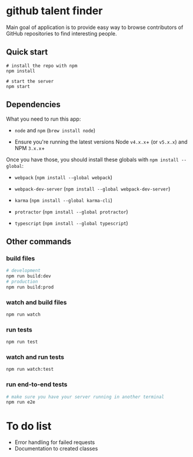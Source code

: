 # github talent finder

Main goal of application  is to provide easy way to browse contributors of  GitHub repositories to find interesting people.


## Quick start

```shell
# install the repo with npm
npm install

# start the server
npm start
```


## Dependencies
What you need to run this app:
* `node` and `npm` (`brew install node`)

* Ensure you're running the latest versions Node `v4.x.x`+ (or `v5.x.x`) and NPM `3.x.x`+


Once you have those, you should install these globals with `npm install --global`:
* `webpack` (`npm install --global webpack`)

* `webpack-dev-server` (`npm install --global webpack-dev-server`)

* `karma` (`npm install --global karma-cli`)

* `protractor` (`npm install --global protractor`)

* `typescript` (`npm install --global typescript`)



## Other commands

### build files
```bash
# development
npm run build:dev
# production
npm run build:prod
```


### watch and build files
```bash
npm run watch
```

### run tests
```bash
npm run test
```

### watch and run tests
```bash
npm run watch:test
```

### run end-to-end tests
```bash
# make sure you have your server running in another terminal
npm run e2e
```

# To do list #
* Error handling for failed requests
* Documentation to created classes
